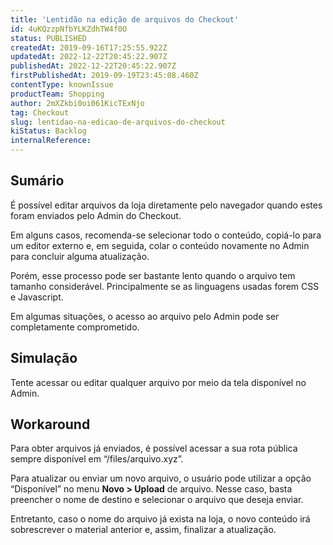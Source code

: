 ```yaml
---
title: 'Lentidão na edição de arquivos do Checkout'
id: 4uKQzzpNfbYLKZdhTW4f0O
status: PUBLISHED
createdAt: 2019-09-16T17:25:55.922Z
updatedAt: 2022-12-22T20:45:22.907Z
publishedAt: 2022-12-22T20:45:22.907Z
firstPublishedAt: 2019-09-19T23:45:08.460Z
contentType: knownIssue
productTeam: Shopping
author: 2mXZkbi0oi061KicTExNjo
tag: Checkout
slug: lentidao-na-edicao-de-arquivos-do-checkout
kiStatus: Backlog
internalReference: 
---
```


## Sumário

É possível editar arquivos da loja diretamente pelo navegador quando estes foram enviados pelo Admin do Checkout.
 
Em alguns casos, recomenda-se selecionar todo o conteúdo, copiá-lo para um editor externo e, em seguida, colar o conteúdo novamente no Admin para concluir alguma atualização.

Porém, esse processo pode ser bastante lento quando o arquivo tem tamanho considerável. Principalmente se as linguagens usadas forem CSS e Javascript. 

Em algumas situações, o acesso ao arquivo pelo Admin pode ser completamente comprometido.

## Simulação

Tente acessar ou editar qualquer arquivo por meio da tela disponível no Admin.


## Workaround

Para obter arquivos já enviados, é possível acessar a sua rota pública sempre disponível em “/files/arquivo.xyz”.

Para atualizar ou enviar um novo arquivo, o usuário pode utilizar a opção “Disponível” no menu __Novo > Upload__ de arquivo. Nesse caso, basta preencher o nome de destino e selecionar o arquivo que deseja enviar.
 
Entretanto, caso o nome do arquivo já exista na loja, o novo conteúdo irá sobrescrever o material anterior e, assim, finalizar a atualização.


